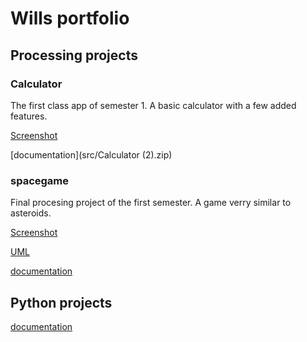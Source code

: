 # Wills portfolio

## Processing projects

### Calculator
The first class app of semester 1. A basic calculator with a few added features.

[Screenshot](https://github.com/willsnow06/python_programing1/blob/gh-pages/images/calculator%20screenshot.JPG)

[documentation](src/Calculator (2).zip)

### spacegame
Final procesing project of the first semester. A game verry similar to asteroids.

[Screenshot](https://github.com/willsnow06/python_programing1/blob/gh-pages/images/Screen%20Shot%202021-03-18%20at%208.38.03%20AM.png?raw=true)

[UML](https://github.com/willsnow06/python_programing1/blob/gh-pages/images/spacegame%20diagram.pdf)

[documentation](src/spaceGame.zip)

## Python projects

[documentation](src/thought-provoking-questions.zip)
